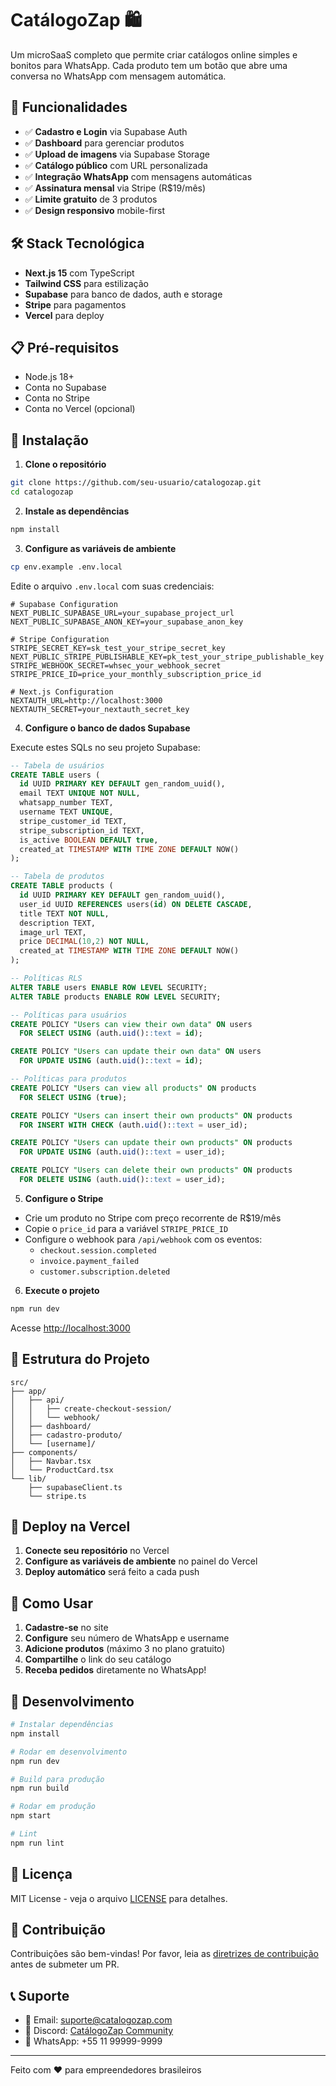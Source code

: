 # CatálogoZap 🛍️

Um microSaaS completo que permite criar catálogos online simples e bonitos para WhatsApp. Cada produto tem um botão que abre uma conversa no WhatsApp com mensagem automática.

## 🚀 Funcionalidades

- ✅ **Cadastro e Login** via Supabase Auth
- ✅ **Dashboard** para gerenciar produtos
- ✅ **Upload de imagens** via Supabase Storage
- ✅ **Catálogo público** com URL personalizada
- ✅ **Integração WhatsApp** com mensagens automáticas
- ✅ **Assinatura mensal** via Stripe (R$19/mês)
- ✅ **Limite gratuito** de 3 produtos
- ✅ **Design responsivo** mobile-first

## 🛠️ Stack Tecnológica

- **Next.js 15** com TypeScript
- **Tailwind CSS** para estilização
- **Supabase** para banco de dados, auth e storage
- **Stripe** para pagamentos
- **Vercel** para deploy

## 📋 Pré-requisitos

- Node.js 18+ 
- Conta no Supabase
- Conta no Stripe
- Conta no Vercel (opcional)

## 🚀 Instalação

1. **Clone o repositório**
```bash
git clone https://github.com/seu-usuario/catalogozap.git
cd catalogozap
```

2. **Instale as dependências**
```bash
npm install
```

3. **Configure as variáveis de ambiente**
```bash
cp env.example .env.local
```

Edite o arquivo `.env.local` com suas credenciais:

```env
# Supabase Configuration
NEXT_PUBLIC_SUPABASE_URL=your_supabase_project_url
NEXT_PUBLIC_SUPABASE_ANON_KEY=your_supabase_anon_key

# Stripe Configuration
STRIPE_SECRET_KEY=sk_test_your_stripe_secret_key
NEXT_PUBLIC_STRIPE_PUBLISHABLE_KEY=pk_test_your_stripe_publishable_key
STRIPE_WEBHOOK_SECRET=whsec_your_webhook_secret
STRIPE_PRICE_ID=price_your_monthly_subscription_price_id

# Next.js Configuration
NEXTAUTH_URL=http://localhost:3000
NEXTAUTH_SECRET=your_nextauth_secret_key
```

4. **Configure o banco de dados Supabase**

Execute estes SQLs no seu projeto Supabase:

```sql
-- Tabela de usuários
CREATE TABLE users (
  id UUID PRIMARY KEY DEFAULT gen_random_uuid(),
  email TEXT UNIQUE NOT NULL,
  whatsapp_number TEXT,
  username TEXT UNIQUE,
  stripe_customer_id TEXT,
  stripe_subscription_id TEXT,
  is_active BOOLEAN DEFAULT true,
  created_at TIMESTAMP WITH TIME ZONE DEFAULT NOW()
);

-- Tabela de produtos
CREATE TABLE products (
  id UUID PRIMARY KEY DEFAULT gen_random_uuid(),
  user_id UUID REFERENCES users(id) ON DELETE CASCADE,
  title TEXT NOT NULL,
  description TEXT,
  image_url TEXT,
  price DECIMAL(10,2) NOT NULL,
  created_at TIMESTAMP WITH TIME ZONE DEFAULT NOW()
);

-- Políticas RLS
ALTER TABLE users ENABLE ROW LEVEL SECURITY;
ALTER TABLE products ENABLE ROW LEVEL SECURITY;

-- Políticas para usuários
CREATE POLICY "Users can view their own data" ON users
  FOR SELECT USING (auth.uid()::text = id);

CREATE POLICY "Users can update their own data" ON users
  FOR UPDATE USING (auth.uid()::text = id);

-- Políticas para produtos
CREATE POLICY "Users can view all products" ON products
  FOR SELECT USING (true);

CREATE POLICY "Users can insert their own products" ON products
  FOR INSERT WITH CHECK (auth.uid()::text = user_id);

CREATE POLICY "Users can update their own products" ON products
  FOR UPDATE USING (auth.uid()::text = user_id);

CREATE POLICY "Users can delete their own products" ON products
  FOR DELETE USING (auth.uid()::text = user_id);
```

5. **Configure o Stripe**

- Crie um produto no Stripe com preço recorrente de R$19/mês
- Copie o `price_id` para a variável `STRIPE_PRICE_ID`
- Configure o webhook para `/api/webhook` com os eventos:
  - `checkout.session.completed`
  - `invoice.payment_failed`
  - `customer.subscription.deleted`

6. **Execute o projeto**
```bash
npm run dev
```

Acesse [http://localhost:3000](http://localhost:3000)

## 📁 Estrutura do Projeto

```
src/
├── app/
│   ├── api/
│   │   ├── create-checkout-session/
│   │   └── webhook/
│   ├── dashboard/
│   ├── cadastro-produto/
│   └── [username]/
├── components/
│   ├── Navbar.tsx
│   └── ProductCard.tsx
└── lib/
    ├── supabaseClient.ts
    └── stripe.ts
```

## 🚀 Deploy na Vercel

1. **Conecte seu repositório** no Vercel
2. **Configure as variáveis de ambiente** no painel do Vercel
3. **Deploy automático** será feito a cada push

## 📱 Como Usar

1. **Cadastre-se** no site
2. **Configure** seu número de WhatsApp e username
3. **Adicione produtos** (máximo 3 no plano gratuito)
4. **Compartilhe** o link do seu catálogo
5. **Receba pedidos** diretamente no WhatsApp!

## 🔧 Desenvolvimento

```bash
# Instalar dependências
npm install

# Rodar em desenvolvimento
npm run dev

# Build para produção
npm run build

# Rodar em produção
npm start

# Lint
npm run lint
```

## 📄 Licença

MIT License - veja o arquivo [LICENSE](LICENSE) para detalhes.

## 🤝 Contribuição

Contribuições são bem-vindas! Por favor, leia as [diretrizes de contribuição](CONTRIBUTING.md) antes de submeter um PR.

## 📞 Suporte

- 📧 Email: suporte@catalogozap.com
- 💬 Discord: [CatálogoZap Community](https://discord.gg/catalogozap)
- 📱 WhatsApp: +55 11 99999-9999

---

Feito com ❤️ para empreendedores brasileiros
